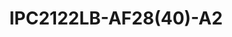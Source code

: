 ---
title: "IPC2122LB-AF28(40)-A2"
description: "Professional 2MP network camera featuring Human Body Detection 2.0, Ultra H.265 compression, and reliable day/night surveillance with 30m IR range."
images:
  - url: "/images/categories/products/ip-cameras/IPC2122LB-AF28(40)-A2/Network4 (1).png"
    caption: "Front view"
  - url: "/images/categories/products/ip-cameras/IPC2122LB-AF28(40)-A2/Network4 (2).png"
    caption: "Side view"
  - url: "/images/categories/products/ip-cameras/IPC2122LB-AF28(40)-A2/Network4 (3).png"
    caption: "Back view"
    
image: "/images/categories/products/ip-cameras/IPC2122LB-AF28(40)-A2/Network4 (1).png"
features: [
  "2MP 1/3.0\" CMOS sensor",
  "1920×1080@30fps resolution",
  "Human Body Detection 2.0",
  "Ultra H.265 compression",
  "Built-in Mic",
  "30m IR distance",
  "Day/night functionality",
  "2D/3D DNR",
  "DC12V/PoE power",
  "IP67 protection",
  "3-Axis adjustment"
]
price: "Contact for Price"
specifications:
  sensor: "1/3.0\" CMOS"
  resolution: "2MP (1920×1080)@30fps"
  focalLength: "2.8mm/4.0mm fixed lens"
  irRange: "Up to 30m (98ft)"
  powerSupply: "DC12V±25%, PoE (IEEE 802.3af)"
  protection: "IP67"
  storage: "N/A"
  dimensions: "161 × 62 × 63mm"
  videoCompression: "Ultra 265, H.265, H.264"
  operatingTemp: "-30°C to 60°C"
--- 